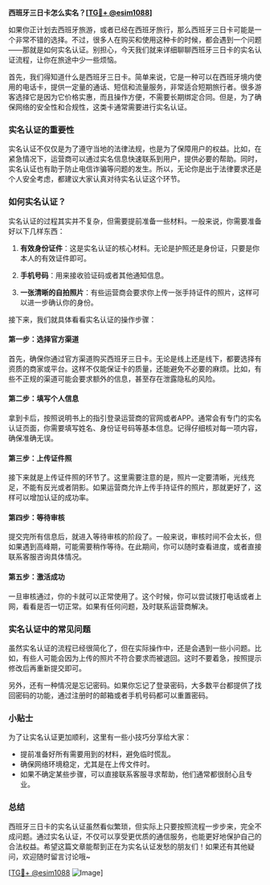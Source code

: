 **西班牙三日卡怎么实名？[[TG💪+ @esim1088](https://t.me/s/esim1088)]**

如果你正计划去西班牙旅游，或者已经在西班牙旅行，那么西班牙三日卡可能是一个非常不错的选择。不过，很多人在购买和使用这种卡的时候，都会遇到一个问题——那就是如何实名认证。别担心，今天我们就来详细聊聊西班牙三日卡的实名认证流程，让你在旅途中少一些烦恼。

首先，我们得知道什么是西班牙三日卡。简单来说，它是一种可以在西班牙境内使用的电话卡，提供一定量的通话、短信和流量服务，非常适合短期旅行者。很多游客选择它是因为它价格实惠，而且操作方便，不需要长期绑定合同。但是，为了确保网络的安全性和合规性，这类卡通常需要进行实名认证。

### 实名认证的重要性

实名认证不仅仅是为了遵守当地的法律法规，也是为了保障用户的权益。比如，在紧急情况下，运营商可以通过实名信息快速联系到用户，提供必要的帮助。同时，实名认证也有助于防止电信诈骗等问题的发生。所以，无论你是出于法律要求还是个人安全考虑，都建议大家认真对待实名认证这个环节。

### 如何实名认证？

实名认证的过程其实并不复杂，但需要提前准备一些材料。一般来说，你需要准备好以下几样东西：

1. **有效身份证件**：这是实名认证的核心材料。无论是护照还是身份证，只要是你本人的有效证件即可。
   
2. **手机号码**：用来接收验证码或者其他通知信息。

3. **一张清晰的自拍照片**：有些运营商会要求你上传一张手持证件的照片，这样可以进一步确认你的身份。

接下来，我们就具体看看实名认证的操作步骤：

#### 第一步：选择官方渠道

首先，确保你通过官方渠道购买西班牙三日卡。无论是线上还是线下，都要选择有资质的商家或平台。这样不仅能保证卡的质量，还能避免不必要的麻烦。比如，有些不正规的渠道可能会要求额外的信息，甚至存在泄露隐私的风险。

#### 第二步：填写个人信息

拿到卡后，按照说明书上的指引登录运营商的官网或者APP。通常会有专门的实名认证页面，你需要填写姓名、身份证号码等基本信息。记得仔细核对每一项内容，确保准确无误。

#### 第三步：上传证件照

接下来就是上传证件照的环节了。这里需要注意的是，照片一定要清晰，光线充足，不能有反光或者阴影。如果运营商允许上传手持证件的照片，那就更好了，这样可以增加认证的成功率。

#### 第四步：等待审核

提交完所有信息后，就进入等待审核的阶段了。一般来说，审核时间不会太长，但如果遇到高峰期，可能需要稍作等待。在此期间，你可以随时查看进度，或者直接联系客服咨询具体情况。

#### 第五步：激活成功

一旦审核通过，你的卡就可以正常使用了。这个时候，你可以尝试拨打电话或者上网，看看是否一切正常。如果有任何问题，及时联系运营商解决。

### 实名认证中的常见问题

虽然实名认证的流程已经很简化了，但在实际操作中，还是会遇到一些小问题。比如，有些人可能会因为上传的照片不符合要求而被退回。这时不要着急，按照提示修改后再重新提交即可。

另外，还有一种情况是忘记密码。如果你忘记了登录密码，大多数平台都提供了找回密码的功能，通过注册时的邮箱或者手机号码都可以重置密码。

### 小贴士

为了让实名认证更加顺利，这里有一些小技巧分享给大家：

- 提前准备好所有需要用到的材料，避免临时慌乱。
- 确保网络环境稳定，尤其是在上传文件时。
- 如果不确定某些步骤，可以直接联系客服寻求帮助，他们通常都很耐心且专业。

### 总结

西班牙三日卡的实名认证虽然看似繁琐，但实际上只要按照流程一步步来，完全不成问题。通过实名认证，不仅可以享受更优质的通信服务，也能更好地保护自己的合法权益。希望这篇文章能帮到正在为实名认证发愁的朋友们！如果还有其他疑问，欢迎随时留言讨论哦~

[[TG💪+ @esim1088](https://t.me/s/esim1088) ![Image](https://i.postimg.cc/4NQfJmqS/Snipaste-2025-05-13-00-14-12.png)]